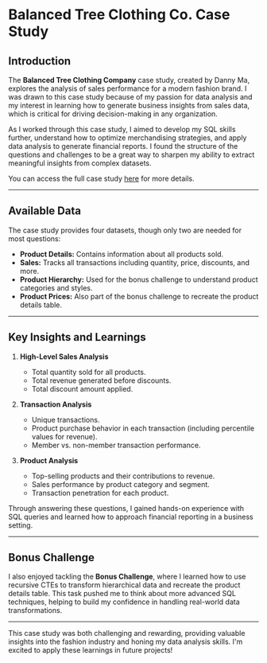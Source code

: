 # Balanced Tree Clothing Co. Case Study

## Introduction

The **Balanced Tree Clothing Company** case study, created by Danny Ma, explores the analysis of sales performance for a modern fashion brand. I was drawn to this case study because of my passion for data analysis and my interest in learning how to generate business insights from sales data, which is critical for driving decision-making in any organization.

As I worked through this case study, I aimed to develop my SQL skills further, understand how to optimize merchandising strategies, and apply data analysis to generate financial reports. I found the structure of the questions and challenges to be a great way to sharpen my ability to extract meaningful insights from complex datasets.

You can access the full case study [here](https://8weeksqlchallenge.com/case-study-6/) for more details.

---

## Available Data

The case study provides four datasets, though only two are needed for most questions:

- **Product Details:** Contains information about all products sold.
- **Sales:** Tracks all transactions including quantity, price, discounts, and more.
- **Product Hierarchy:** Used for the bonus challenge to understand product categories and styles.
- **Product Prices:** Also part of the bonus challenge to recreate the product details table.

---

## Key Insights and Learnings

1. **High-Level Sales Analysis**

   - Total quantity sold for all products.
   - Total revenue generated before discounts.
   - Total discount amount applied.

2. **Transaction Analysis**

   - Unique transactions.
   - Product purchase behavior in each transaction (including percentile values for revenue).
   - Member vs. non-member transaction performance.

3. **Product Analysis**
   - Top-selling products and their contributions to revenue.
   - Sales performance by product category and segment.
   - Transaction penetration for each product.

Through answering these questions, I gained hands-on experience with SQL queries and learned how to approach financial reporting in a business setting.

---

## Bonus Challenge

I also enjoyed tackling the **Bonus Challenge**, where I learned how to use recursive CTEs to transform hierarchical data and recreate the product details table. This task pushed me to think about more advanced SQL techniques, helping to build my confidence in handling real-world data transformations.

---

This case study was both challenging and rewarding, providing valuable insights into the fashion industry and honing my data analysis skills. I'm excited to apply these learnings in future projects!
